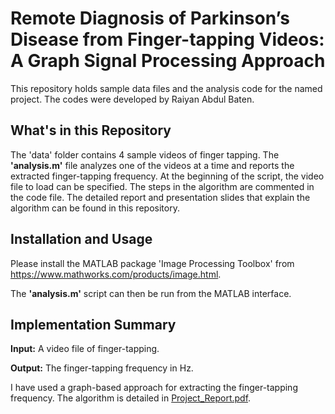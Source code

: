 # Remote Diagnosis of Parkinson’s Disease from Finger-tapping Videos: A Graph Signal Processing Approach

This repository holds sample data files and the analysis code for the named project. The codes were developed by Raiyan Abdul Baten.

## What's in this Repository
The 'data' folder contains 4 sample videos of finger tapping. The **'analysis.m'** file analyzes one of the videos at a time and reports the extracted finger-tapping frequency. At the beginning of the script, the video file to load can be specified. The steps in the algorithm are commented in the code file. The detailed report and presentation slides that explain the algorithm can be found in this repository. 

## Installation and Usage

Please install the MATLAB package 'Image Processing Toolbox' from https://www.mathworks.com/products/image.html.

The **'analysis.m'** script can then be run from the MATLAB interface. 

## Implementation Summary
**Input:** A video file of finger-tapping.

**Output:** The finger-tapping frequency in Hz.

I have used a graph-based approach for extracting the finger-tapping frequency. The algorithm is detailed in [Project_Report.pdf](https://github.com/raiyan1102006/Finger_Tapping_Frequency_Estimation/blob/master/Project_Report.pdf).
